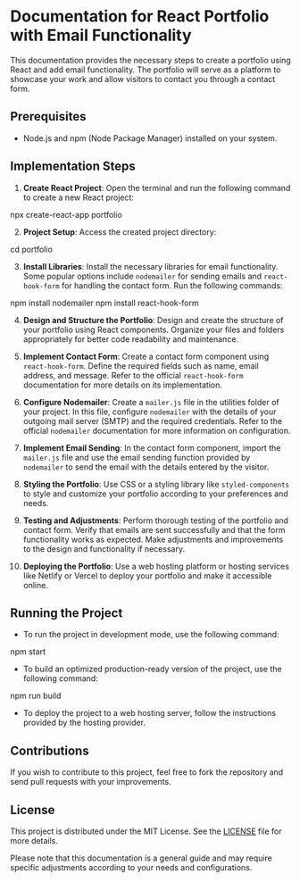 # Documentation for React Portfolio with Email Functionality

This documentation provides the necessary steps to create a portfolio using React and add email functionality. The portfolio will serve as a platform to showcase your work and allow visitors to contact you through a contact form.

## Prerequisites

- Node.js and npm (Node Package Manager) installed on your system.

## Implementation Steps

1. **Create React Project**: Open the terminal and run the following command to create a new React project:

npx create-react-app portfolio


2. **Project Setup**: Access the created project directory:

cd portfolio


3. **Install Libraries**: Install the necessary libraries for email functionality. Some popular options include `nodemailer` for sending emails and `react-hook-form` for handling the contact form. Run the following commands:

npm install nodemailer
npm install react-hook-form


4. **Design and Structure the Portfolio**: Design and create the structure of your portfolio using React components. Organize your files and folders appropriately for better code readability and maintenance.

5. **Implement Contact Form**: Create a contact form component using `react-hook-form`. Define the required fields such as name, email address, and message. Refer to the official `react-hook-form` documentation for more details on its implementation.

6. **Configure Nodemailer**: Create a `mailer.js` file in the utilities folder of your project. In this file, configure `nodemailer` with the details of your outgoing mail server (SMTP) and the required credentials. Refer to the official `nodemailer` documentation for more information on configuration.

7. **Implement Email Sending**: In the contact form component, import the `mailer.js` file and use the email sending function provided by `nodemailer` to send the email with the details entered by the visitor.

8. **Styling the Portfolio**: Use CSS or a styling library like `styled-components` to style and customize your portfolio according to your preferences and needs.

9. **Testing and Adjustments**: Perform thorough testing of the portfolio and contact form. Verify that emails are sent successfully and that the form functionality works as expected. Make adjustments and improvements to the design and functionality if necessary.

10. **Deploying the Portfolio**: Use a web hosting platform or hosting services like Netlify or Vercel to deploy your portfolio and make it accessible online.

## Running the Project

- To run the project in development mode, use the following command:

npm start


- To build an optimized production-ready version of the project, use the following command:

npm run build


- To deploy the project to a web hosting server, follow the instructions provided by the hosting provider.

## Contributions

If you wish to contribute to this project, feel free to fork the repository and send pull requests with your improvements.

## License

This project is distributed under the MIT License. See the [LICENSE](./LICENSE) file for more details.

Please note that this documentation is a general guide and may require specific adjustments according to your needs and configurations.

